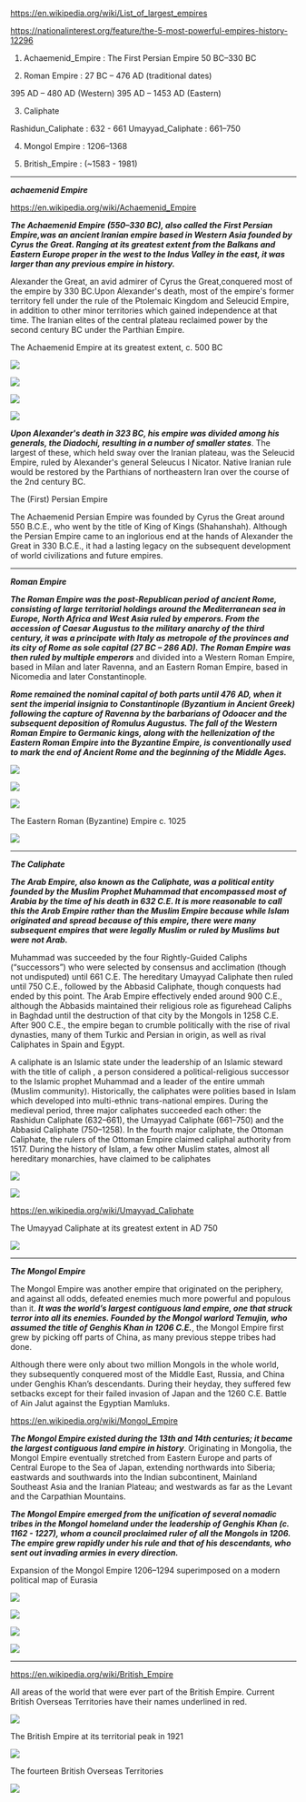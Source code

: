 https://en.wikipedia.org/wiki/List_of_largest_empires

https://nationalinterest.org/feature/the-5-most-powerful-empires-history-12296




1) Achaemenid_Empire  : The First Persian Empire     50 BC–330 BC

2) Roman Empire : 27 BC – 476 AD (traditional dates)

395 AD – 480 AD (Western)
395 AD – 1453 AD (Eastern)

3) Caliphate

Rashidun_Caliphate : 632 - 661
Umayyad_Caliphate : 661–750

4) Mongol Empire : 1206–1368

5) British_Empire : (~1583 - 1981)




------------------------------------------------------------------------------------------------------------------

***achaemenid Empire***

https://en.wikipedia.org/wiki/Achaemenid_Empire

***The Achaemenid Empire (550–330 BC), also called the First Persian Empire,was an ancient Iranian empire based in Western Asia founded by Cyrus the Great. Ranging at its greatest extent from the Balkans and Eastern Europe proper in the west to the Indus Valley in the east, it was larger than any previous empire in history.***


Alexander the Great, an avid admirer of Cyrus the Great,conquered most of the empire by 330 BC.Upon Alexander's death, most of the empire's former territory fell under the rule of the Ptolemaic Kingdom and Seleucid Empire, in addition to other minor territories which gained independence at that time. The Iranian elites of the central plateau reclaimed power by the second century BC under the Parthian Empire.



The Achaemenid Empire at its greatest extent, c. 500 BC

![](https://upload.wikimedia.org/wikipedia/commons/thumb/a/a3/Achaemenid_Empire_at_its_greatest_extent_according_to_Oxford_Atlas_of_World_History_2002.jpg/800px-Achaemenid_Empire_at_its_greatest_extent_according_to_Oxford_Atlas_of_World_History_2002.jpg)




![](https://i.ytimg.com/vi/jw9m5sgMxuM/maxresdefault.jpg)

![](https://external-preview.redd.it/VdxPiLHCveUMinRcAVKzXG6cl73Im6iGXfPKY7a-1GI.jpg?auto=webp&s=73dd3210dacdd380dbd2e1430006546ada017f35)


![](http://iranpoliticsclub.net/maps/images/055%20Seleucid%20Empire%20&%20Parthian%20Kingdom%20250%20BC%20Map.jpg)



***Upon Alexander's death in 323 BC, his empire was divided among his generals, the Diadochi, resulting in a number of smaller states***. The largest of these, which held sway over the Iranian plateau, was the Seleucid Empire, ruled by Alexander's general Seleucus I Nicator. Native Iranian rule would be restored by the Parthians of northeastern Iran over the course of the 2nd century BC.


The (First) Persian Empire

The Achaemenid Persian Empire was founded by Cyrus the Great around 550 B.C.E., who went by the title of King of Kings (Shahanshah). Although the Persian Empire came to an inglorious end at the hands of Alexander the Great in 330 B.C.E., it had a lasting legacy on the subsequent development of world civilizations and future empires.



-----------------------------------------------------------------------------------------------------------------------

***Roman Empire***

***The Roman Empire  was the post-Republican period of ancient Rome, consisting of large territorial holdings around the Mediterranean sea in Europe, North Africa and West Asia ruled by emperors. From the accession of Caesar Augustus to the military anarchy of the third century, it was a principate with Italy as metropole of the provinces and its city of Rome as sole capital (27 BC – 286 AD). The Roman Empire was then ruled by multiple emperors*** and divided into a Western Roman Empire, based in Milan and later Ravenna, and an Eastern Roman Empire, based in Nicomedia and later Constantinople. 


***Rome remained the nominal capital of both parts until 476 AD, when it sent the imperial insignia to Constantinople (Byzantium in Ancient Greek) following the capture of Ravenna by the barbarians of Odoacer and the subsequent deposition of Romulus Augustus. The fall of the Western Roman Empire to Germanic kings, along with the hellenization of the Eastern Roman Empire into the Byzantine Empire, is conventionally used to mark the end of Ancient Rome and the beginning of the Middle Ages.***


![](https://www.worldatlas.com/r/w728-h425-c728x425/upload/a4/4b/c9/shutterstock-203589544-1.jpg)


![](https://upload.wikimedia.org/wikipedia/commons/thumb/0/00/Roman_Empire_Trajan_117AD.png/1200px-Roman_Empire_Trajan_117AD.png)

![](https://upload.wikimedia.org/wikipedia/commons/thumb/2/2d/Invasions_of_the_Roman_Empire_1.png/800px-Invasions_of_the_Roman_Empire_1.png)


The Eastern Roman (Byzantine) Empire c. 1025

![](https://upload.wikimedia.org/wikipedia/commons/thumb/0/0b/Byzantine_Empire_1025_AD.png/800px-Byzantine_Empire_1025_AD.png)


--------------------------------------------------------------------------------------------------------------------

***The Caliphate***

***The Arab Empire, also known as the Caliphate, was a political entity founded by the Muslim Prophet Muhammad that encompassed most of Arabia by the time of his death in 632 C.E. It is more reasonable to call this the Arab Empire rather than the Muslim Empire because while Islam originated and spread because of this empire, there were many subsequent empires that were legally Muslim or ruled by Muslims but were not Arab.***

Muhammad was succeeded by the four Rightly-Guided Caliphs (“successors”) who were selected by consensus and acclimation (though not undisputed) until 661 C.E. The hereditary Umayyad Caliphate then ruled until 750 C.E., followed by the Abbasid Caliphate, though conquests had ended by this point. The Arab Empire effectively ended around 900 C.E., although the Abbasids maintained their religious role as figurehead Caliphs in Baghdad until the destruction of that city by the Mongols in 1258 C.E. After 900 C.E., the empire began to crumble politically with the rise of rival dynasties, many of them Turkic and Persian in origin, as well as rival Caliphates in Spain and Egypt.



A caliphate is an Islamic state under the leadership of an Islamic steward with the title of caliph , a person considered a political-religious successor to the Islamic prophet Muhammad and a leader of the entire ummah (Muslim community). Historically, the caliphates were polities based in Islam which developed into multi-ethnic trans-national empires. During the medieval period, three major caliphates succeeded each other: the Rashidun Caliphate (632–661), the Umayyad Caliphate (661–750) and the Abbasid Caliphate (750–1258). In the fourth major caliphate, the Ottoman Caliphate, the rulers of the Ottoman Empire claimed caliphal authority from 1517. During the history of Islam, a few other Muslim states, almost all hereditary monarchies, have claimed to be caliphates


![](http://www.bozbat.com/wp-content/uploads/2018/01/73db36175ab6a0b62fa11479fbe6327a.jpg)


![](https://s3.amazonaws.com/user-media.venngage.com/279584-0946bc5b165aa73dd6451d7f0991c1d0.jpg)



https://en.wikipedia.org/wiki/Umayyad_Caliphate



The Umayyad Caliphate at its greatest extent in AD 750

![](https://upload.wikimedia.org/wikipedia/commons/thumb/5/5b/Umayyad750ADloc.png/800px-Umayyad750ADloc.png)




----------------------------------------------------------------------------------------------------------------

***The Mongol Empire***

The Mongol Empire was another empire that originated on the periphery, and against all odds, defeated enemies much more powerful and populous than it. ***It was the world’s largest contiguous land empire, one that struck terror into all its enemies. Founded by the Mongol warlord Temujin, who assumed the title of Genghis Khan in 1206 C.E.***, the Mongol Empire first grew by picking off parts of China, as many previous steppe tribes had done.

Although there were only about two million Mongols in the whole world, they subsequently conquered most of the Middle East, Russia, and China under Genghis Khan’s descendants. During their heyday, they suffered few setbacks except for their failed invasion of Japan and the 1260 C.E. Battle of Ain Jalut against the Egyptian Mamluks. 

https://en.wikipedia.org/wiki/Mongol_Empire


***The Mongol Empire existed during the 13th and 14th centuries; it became the largest contiguous land empire in history***. Originating in Mongolia, the Mongol Empire eventually stretched from Eastern Europe and parts of Central Europe to the Sea of Japan, extending northwards into Siberia; eastwards and southwards into the Indian subcontinent, Mainland Southeast Asia and the Iranian Plateau; and westwards as far as the Levant and the Carpathian Mountains.


***The Mongol Empire emerged from the unification of several nomadic tribes in the Mongol homeland under the leadership of Genghis Khan (c.  1162 - 1227), whom a council proclaimed ruler of all the Mongols in 1206. The empire grew rapidly under his rule and that of his descendants, who sent out invading armies in every direction.***


Expansion of the Mongol Empire 1206–1294 superimposed on a modern political map of Eurasia

![](https://upload.wikimedia.org/wikipedia/commons/b/bc/Mongol_Empire_map_2.gif)


![](https://www.tonymappedit.com/wp-content/uploads/2019/04/mongol-empire-map-genghis-khan-768x430.jpg)


![](https://static.mapsofindia.com/maps/mongol-dynasty-map.jpg)


![](https://upload.wikimedia.org/wikipedia/commons/f/f4/MongolEmpire.jpg)



-----------------------------------------------------------------------------------------------------------------

https://en.wikipedia.org/wiki/British_Empire

All areas of the world that were ever part of the British Empire. Current British Overseas Territories have their names underlined in red.

![](https://upload.wikimedia.org/wikipedia/commons/thumb/2/26/The_British_Empire.png/800px-The_British_Empire.png)




The British Empire at its territorial peak in 1921

![](https://upload.wikimedia.org/wikipedia/commons/thumb/b/b8/British_Empire_1921.png/800px-British_Empire_1921.png)




The fourteen British Overseas Territories

![](https://upload.wikimedia.org/wikipedia/commons/thumb/6/62/Location_of_the_BOTs.svg/735px-Location_of_the_BOTs.svg.png)
